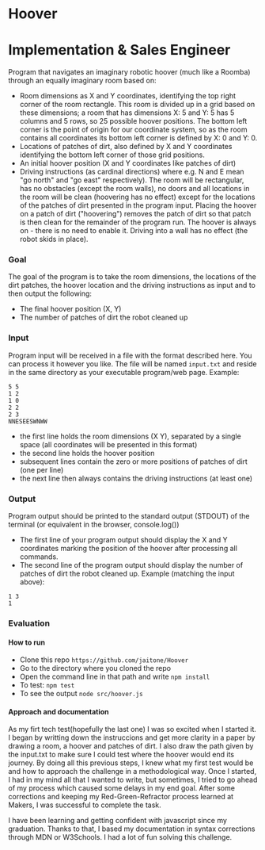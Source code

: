 # Hoover

# Implementation & Sales Engineer

Program that navigates an imaginary robotic hoover (much like a
Roomba) through an equally imaginary room based on:
- Room dimensions as X and Y coordinates, identifying the top right corner of the
room rectangle. This room is divided up in a grid based on these dimensions; a
room that has dimensions X: 5 and Y: 5 has 5 columns and 5 rows, so 25
possible hoover positions. The bottom left corner is the point of origin for our
coordinate system, so as the room contains all coordinates its bottom left
corner is defined by X: 0 and Y: 0.
- Locations of patches of dirt, also defined by X and Y coordinates identifying the
bottom left corner of those grid positions.
- An initial hoover position (X and Y coordinates like patches of dirt)
- Driving instructions (as cardinal directions) where e.g. N and E mean "go north"
and "go east" respectively).
The room will be rectangular, has no obstacles (except the room walls), no doors and
all locations in the room will be clean (hoovering has no effect) except for the
locations of the patches of dirt presented in the program input.
Placing the hoover on a patch of dirt ("hoovering") removes the patch of dirt so that
patch is then clean for the remainder of the program run. The hoover is always on -
there is no need to enable it.
Driving into a wall has no effect (the robot skids in place).

### Goal
The goal of the program is to take the room dimensions, the locations of the dirt
patches, the hoover location and the driving instructions as input and to then output
the following:

- The final hoover position (X, Y)
- The number of patches of dirt the robot cleaned up


### Input
Program input will be received in a file with the format
described here. You can process it however you like. The file will be named `input.txt`
and reside in the same directory as your executable program/web page.
Example:
```
5 5
1 2
1 0
2 2
2 3
NNESEESWNWW
```
- the first line holds the room dimensions (X Y), separated by a single space (all
coordinates will be presented in this format)
- the second line holds the hoover position
- subsequent lines contain the zero or more positions of patches of dirt (one per
line)
- the next line then always contains the driving instructions (at least one)
### Output
Program output should be printed to the standard output (STDOUT) of the terminal (or
equivalent in the browser, console.log())
- The first line of your program output should display the X and Y coordinates
marking the position of the hoover after processing all commands.
- The second line of the program output should display the number of patches of
dirt the robot cleaned up.
Example (matching the input above):
```
1 3
1
```
### Evaluation 
#### How to run

- Clone this repo `https://github.com/jaitone/Hoover`
- Go to the directory where you cloned the repo
- Open the command line in that path and write `npm install`
- To test: `npm test`
- To see the output `node src/hoover.js`

#### Approach and documentation

As my firt tech test(hopefully the last one) I was so excited when I started it. I began by writting down the instruccions and get more clarity in a paper by drawing a room, a hoover and patches of dirt. I also draw the path given by the input.txt to make sure I could test where the hoover would end its journey. By doing all this previous steps, I knew what my first test would be and how to approach the challenge in a methodological way. Once I started, I had in my mind all that I wanted to write, but sometimes, I tried to go ahead of my process which caused some delays in my end goal. After some corrections and keeping my Red-Green-Refractor process learned at Makers, I was successful to complete the task.

I have been learning and getting confident with javascript since my graduation. Thanks to that, I based my documentation in syntax corrections through MDN or W3Schools. I had a lot of fun solving this challenge.
